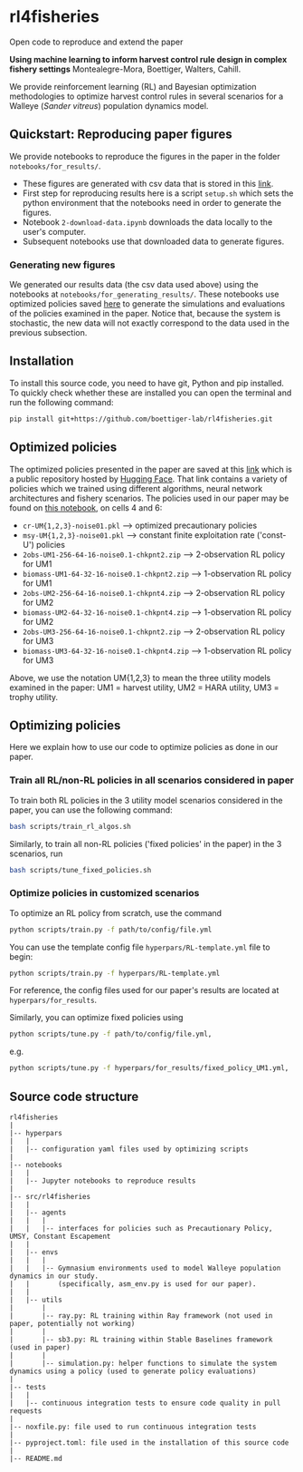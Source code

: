 # rl4fisheries

Open code to reproduce and extend the paper

**Using machine learning to inform harvest control rule design in complex fishery settings**
Montealegre-Mora, Boettiger, Walters, Cahill.

We provide reinforcement learning (RL) and Bayesian optimization methodologies to optimize harvest control rules in several scenarios for a Walleye (*Sander vitreus*) population dynamics model.

## Quickstart: Reproducing paper figures

We provide notebooks to reproduce the figures in the paper in the folder `notebooks/for_results/`.
- These figures are generated with csv data that is stored in this [link](https://huggingface.co/boettiger-lab/rl4eco/tree/main/rl4fisheries-reproducing).
- First step for reproducing results here is a script `setup.sh` which sets the python environment that the notebooks need in order to generate the figures.
- Notebook `2-download-data.ipynb` downloads the data locally to the user's computer.
- Subsequent notebooks use that downloaded data to generate figures.

### Generating new figures

We generated our results data (the csv data used above) using the notebooks at `notebooks/for_generating_results/`.
These notebooks use optimized policies saved [here](https://huggingface.co/boettiger-lab/rl4eco/tree/main/sb3/rl4fisheries/post-review-results/) to generate the simulations and evaluations of the policies examined in the paper.
Notice that, because the system is stochastic, the new data will not exactly correspond to the data used in the previous subsection.

## Installation

To install this source code, you need to have git, Python and pip installed.
To quickly check whether these are installed you can open the terminal and run the following command:

```bash
pip install git+https://github.com/boettiger-lab/rl4fisheries.git
```

## Optimized policies

The optimized policies presented in the paper are saved at this [link](https://huggingface.co/boettiger-lab/rl4eco/tree/main/sb3/rl4fisheries/post-review-results/) which is a public repository hosted by [Hugging Face](https://huggingface.co).
That link contains a variety of policies which we trained using different algorithms, neural network architectures and fishery scenarios.
The policies used in our paper may be found on [this notebook](https://github.com/boettiger-lab/rl4fisheries/blob/new-fig/notebooks/for_generating_results/2_reward_distr.ipynb), on cells 4 and 6:
- `cr-UM{1,2,3}-noise01.pkl` --> optimized precautionary policies
- `msy-UM{1,2,3}-noise01.pkl` --> constant finite exploitation rate ('const-U') policies
- `2obs-UM1-256-64-16-noise0.1-chkpnt2.zip` --> 2-observation RL policy for UM1
- `biomass-UM1-64-32-16-noise0.1-chkpnt2.zip` --> 1-observation RL policy for UM1
- `2obs-UM2-256-64-16-noise0.1-chkpnt4.zip` --> 2-observation RL policy for UM2
- `biomass-UM2-64-32-16-noise0.1-chkpnt4.zip` --> 1-observation RL policy for UM2
- `2obs-UM3-256-64-16-noise0.1-chkpnt2.zip` --> 2-observation RL policy for UM3
- `biomass-UM3-64-32-16-noise0.1-chkpnt4.zip` --> 1-observation RL policy for UM3

Above, we use the notation UM{1,2,3} to mean the three utility models examined in the paper: UM1 = harvest utility, UM2 = HARA utility, UM3 = trophy utility.

## Optimizing policies

Here we explain how to use our code to optimize policies as done in our paper.

### Train all RL/non-RL policies in all scenarios considered in paper

To train both RL policies in the 3 utility model scenarios considered in the paper, you can use the following command:
``` bash
bash scripts/train_rl_algos.sh
```

Similarly, to train all non-RL policies ('fixed policies' in the paper) in the 3 scenarios, run
``` bash
bash scripts/tune_fixed_policies.sh
```

### Optimize policies in customized scenarios

To optimize an RL policy from scratch, use the command
```bash
python scripts/train.py -f path/to/config/file.yml
```
You can use the template config file `hyperpars/RL-template.yml` file to begin:
```bash
python scripts/train.py -f hyperpars/RL-template.yml
```
For reference, the config files used for our paper's results are located at `hyperpars/for_results`.

Similarly, you can optimize fixed policies using
``` bash
python scripts/tune.py -f path/to/config/file.yml,
```
e.g.
``` bash
python scripts/tune.py -f hyperpars/for_results/fixed_policy_UM1.yml,
```

## Source code structure

```
rl4fisheries
|
|-- hyperpars
|   |
|   |-- configuration yaml files used by optimizing scripts
|
|-- notebooks
|   |
|   |-- Jupyter notebooks to reproduce results
|
|-- src/rl4fisheries
|   |
|   |-- agents
|   |   |
|   |   |-- interfaces for policies such as Precautionary Policy, UMSY, Constant Escapement
|   |
|   |-- envs
|   |   |
|   |   |-- Gymnasium environments used to model Walleye population dynamics in our study.
|   |       (specifically, asm_env.py is used for our paper).
|   |
|   |-- utils
|       |
|       |-- ray.py: RL training within Ray framework (not used in paper, potentially not working)
|       |
|       |-- sb3.py: RL training within Stable Baselines framework (used in paper)
|       |
|       |-- simulation.py: helper functions to simulate the system dynamics using a policy (used to generate policy evaluations)
|
|-- tests
|   |
|   |-- continuous integration tests to ensure code quality in pull requests
|
|-- noxfile.py: file used to run continuous integration tests
|
|-- pyproject.toml: file used in the installation of this source code
|
|-- README.md
```
